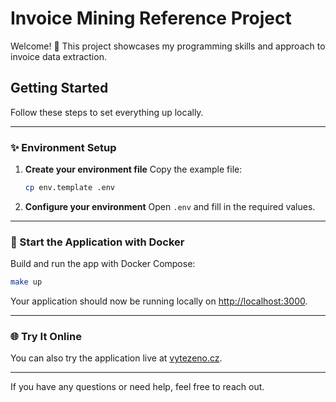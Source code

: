 # Invoice Mining Reference Project

Welcome! 🎉
This project showcases my programming skills and approach to invoice data extraction.

## Getting Started

Follow these steps to set everything up locally.

---

### ✨ Environment Setup

1. **Create your environment file**
   Copy the example file:

   ```sh
   cp env.template .env
   ```
2. **Configure your environment**
   Open `.env` and fill in the required values.

---

### 🚀 Start the Application with Docker

Build and run the app with Docker Compose:

```sh
make up
```

Your application should now be running locally on [http://localhost:3000](http://localhost:3000).

---

### 🌐 Try It Online

You can also try the application live at [vytezeno.cz](https://vytezeno.cz).

---

If you have any questions or need help, feel free to reach out. 

